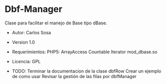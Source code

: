 Dbf-Manager
===========

Clase para facilitar el manejo de Base tipo dBase.

- Autor:
    Carlos Sosa
    <carlitin at gmail dot com>

- Version
    1.0

- Requerimientos:
    PHP5:
        ArrayAccess
        Countable
        Iterator
        mod_dbase.so

- Licencia:
    GPL

- TODO:
    Terminar la documentacion de la clase dbfRow
    Crear un ejemplo de como usar
    Revisar la gestión de las filas por dbfManager    